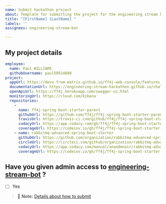 ```yaml
---
name: Submit hackathon project
about: Template for submitting the project for the engineering stream hackathon
title: "[FirstName] [LastName] "
labels: ''
assignees: engineering-stream-bot

---
```


## My project details

```yaml
employee:
  name: Paul WILLIAMS
  githubUsername: paul58914080
project:
  appUrl: https://devs-from-matrix.github.io/ff4j-web-console/features
  documentationUrl: https://engineering-stream-hackathon.github.io/challenge/
  openApiUrl: https://ff4j.herokuapp.com/swagger-ui.html
  monitoringUrl: https://cloud.com/kibana
  repositories:
    -
      name: ff4j-spring-boot-starter-parent
      githubUrl: https://github.com/ff4j/ff4j-spring-boot-starter-parent
      travisUrl: https://travis-ci.com/github/ff4j/ff4j-spring-boot-starter-parent
      codacyUrl: https://app.codacy.com/gh/ff4j/ff4j-spring-boot-starter-parent/dashboard
      coverageUrl: https://codecov.io/gh/ff4j/ff4j-spring-boot-starter-parent
    - name: rabbitmq-advanced-spring-boot-starter
      githubUrl: https://github.com/organization/rabbitmq-advanced-spring-boot-starter
      circleUrl: https://circleci.com/github/organization/rabbitmq-advanced-spring-boot-starter
      codacyUrl: https://app.codacy.com/manual/anandmnair/rabbitmq-advanced-spring-boot-starter/dashboard
      coverageUrl: https://codecov.io/gh/ff4j/ff4j-spring-boot-starter-parent
```


## Have you given admin access to [engineering-stream-bot](https://github.com/engineering-stream-bot) ?  

- [ ] Yes

> :pushpin: **Note:** [Details about how to submit](https://engineering-stream-hackathon.github.io/challenge/#/?id=how-to-submit)
